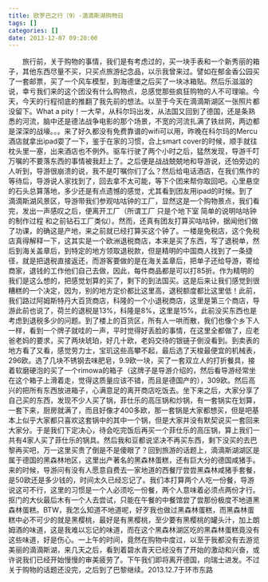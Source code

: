 ```yaml
---
title: 欧罗巴之行（9）-滴滴斯湖购物日
tags: []
categories: []
date: 2013-12-07 09:20:00 
---
```



&emsp;&emsp;旅行前，关于购物的事情，我们是有考虑过的，买一块手表和一个新秀丽的箱子，其他东西尽量不买，只买点旅游纪念品，以示我曾来过。譬如在郁金香公园买了一套邮票，买了一个风车模型，到海德堡之后买了一块冰箱贴。然后乐滋滋的说，幸亏我们来的这个团没有什么购物点，总感觉那些疯狂购物的人不可理喻。今天，今天的行程彻底的推翻了我先前的想法。以至于今天在滴滴斯湖区一张照片都没留下。What a pity！一大早，从科尔玛出发，从法国又回到了德国，还是条熟悉的河流，脑中还是德法战争电影的那个场景，不宽的河流扎满了铁丝网，两边都是深深的战壕。。。来了好久都没有免费靠谱的wifi可以用，昨晚在科尔玛的Mercu酒店就拿出ipad耍了一下，鉴于在家的习惯，合上smart cover的时候，顺手就往枕头里一塞，出来酒店也不例外。驱车行驶了两个小时之后，猛然发现，导游千叮万嘱的不要落东西的事情被我赶上了。之后便是战战兢兢地和导游说，还怕旁边的人听到，导游很崩溃的说，我不是叮嘱你们了么？然后给电话酒店，在我们焦作的等待后，导游说人家找到了，回去拿不太可能，等下个团来帮你取回吧。心里悬空的石头总算落地，多少还是有点遗憾的感觉，尤其看到团友用ipad的时候。到了滴滴斯湖风景区，导游带我们参观咕咕钟的工厂，显然这是一个购物景点，我们看完，发出一声感叹之后，便离开工厂（所谓工厂 只是个地下室 简单的说明咕咕钟的制作过程 和之前钻石工厂类似）。然而，还真有团友打算买咕咕钟，据闻他们做了功课，的确这是产地，来之前就已经打算买这个钟了。一楼是免税店，这个免税店真得解释一下，这其实是一个欧洲退税商店，本来是买了东西，写了退税单，然后到海关盖章后，到特定的地方领取退税款，但是精明的中国商人找到了一条捷径，就是把退税直接返还，而游客要做的是在海关盖章后，把单子还给导游，寄给商家，退钱的工作他们自己去做，因此，每件商品都是可以打85折。作为精明的我们是这么想的，把感觉划算的买了，剩下的到法国买。这是后来让我们感觉到很糟糕的一个决定，因为，别的地方定价都比这里高，退税额度都比这里低！此前，我们路过阿姆斯特丹大百货商店，科隆的一个小退税商店，这里是第三个商店，导游此前也说了，荷兰的退税是13%，科隆是8%，这里是15%，此前没买东西也是考虑到退税多少的问题。到了楼上的百货区，所有人一哄而散，我们也像个乡下人一样，看到一个牌子就哇的一声，平时觉得好丢脸的事情，在这里全都做了，应老爸老妈的要求，买了两块琥珀，好几十欧，老妈交待的银链子倒没看到。到卖表的地方看了又看，感觉劳力士，宝玑这些高攀不起，最后选了天梭最便宜的机械表，296欧。选了几块不锈钢去味肥皂，9.9欧一块，买了一套双立人的打折餐具，接着软磨硬泡的买了一个rimowa的箱子（这牌子是导游介绍的，然后看导游经常坐在这个箱子上滑着走，觉得这质量应该不错，而且是德国产的），309欧。然后高兴的把所有东西放进箱子，心满意足的离开商店吃饭去。坐下来之后，大家分享了自己买的东西，发现不少人买了锅，菲仕乐的高压锅和炒锅，有一套锅实在划算，一套下来，厨房就满了，而且好像才400多欧，那一套锅是大家都想买，但是吧基本上似乎大家都只喜欢这套锅中的其中一个锅，但是大家并没有默契说买一套回来大家分。于是我们下定决心，待会吃完饭后再买一个菲仕乐的高压锅，算上我们一共有4家人买了菲仕乐的锅具。然后我和豆都说坚决不再买东西，剩下没买的去巴黎再买吧，万一这里买贵了倒是不是傻眼了？回到旅游的话题上，滴滴斯湖湖区是属于德国的黑森林地区，这里出产著名的黑森林蛋糕，还有巨大分的德国咸猪手。来的时候，导游问有没有人愿意自费去一家地道的西餐厅尝尝黑森林咸猪手套餐，是50欧还是多少钱的，时间太久已经忘记了。我们本打算两个人吃一份餐，导游说这可不行，这里的习惯是一个人必须吃一份餐，两个人意味着必须点两份才行。抠门的大伙最后木有一个人去尝试，只能在午餐的中餐馆尝了尝那份极度不地道黑森林蛋糕。BTW，我怎么知道不地道呢，好歹我也做过黑森林蛋糕，而黑森林蛋糕中必不可少的就是黑樱桃，最好是有黑樱桃，至少要有黑樱桃的罐头汁，加上朗姆酒的味道，这是我难以忘记的味道，而在这个黑森林湖区吃的黑森林蛋糕竟没有这些味道，好是伤心。一上午的时间，竟然在购物中度过，以至于我都没有去游览美丽的滴滴斯湖，来几天之后，看到着碧水青天已经没有了开始的激动和兴奋，或许说我们已经开始慢慢的审美疲劳了。下午我们即将离开德国，向瑞士进发。不过关于购物的话题还没完，之后到了巴黎继续。2013.12.7于环市东路